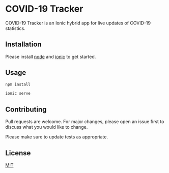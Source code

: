 # COVID-19 Tracker

COVID-19 Tracker is an Ionic hybrid app for live updates of COVID-19 statistics.

## Installation

Please install [node](https://nodejs.org/) and [ionic](https://ionicframework.com/) to get started.

## Usage

```javascript
npm install

ionic serve
```

## Contributing
Pull requests are welcome. For major changes, please open an issue first to discuss what you would like to change.

Please make sure to update tests as appropriate.

## License
[MIT](https://choosealicense.com/licenses/mit/)
